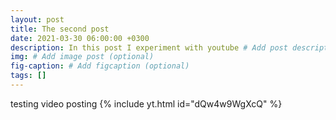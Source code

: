 ```yaml
---
layout: post
title: The second post
date: 2021-03-30 06:00:00 +0300
description: In this post I experiment with youtube # Add post description (optional)
img: # Add image post (optional)
fig-caption: # Add figcaption (optional)
tags: []
---
```

testing video posting
{% include yt.html id="dQw4w9WgXcQ" %}
